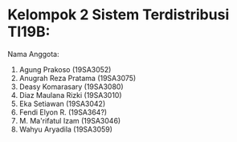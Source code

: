 # Kelompok 2 Sistem Terdistribusi TI19B:

Nama Anggota:
1. Agung Prakoso (19SA3052)
2. Anugrah Reza Pratama (19SA3075)
3. Deasy Komarasary (19SA3080)
4. Diaz Maulana Rizki (19SA3010)
5. Eka Setiawan (19SA3042)
6. Fendi Elyon R. (19SA364?)
7. M. Ma'rifatul Izam (19SA3046) 
8. Wahyu Aryadila (19SA3059)
